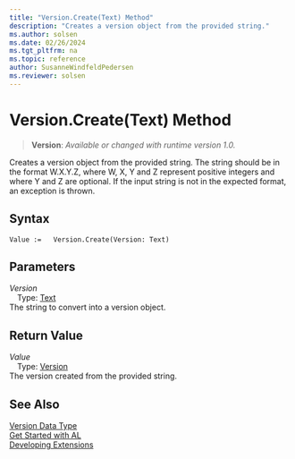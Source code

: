 ```yaml
---
title: "Version.Create(Text) Method"
description: "Creates a version object from the provided string."
ms.author: solsen
ms.date: 02/26/2024
ms.tgt_pltfrm: na
ms.topic: reference
author: SusanneWindfeldPedersen
ms.reviewer: solsen
---
```

[//]: # (START>DO_NOT_EDIT)
[//]: # (IMPORTANT:Do not edit any of the content between here and the END>DO_NOT_EDIT.)
[//]: # (Any modifications should be made in the .xml files in the ModernDev repo.)
# Version.Create(Text) Method
> **Version**: _Available or changed with runtime version 1.0._

Creates a version object from the provided string. The string should be in the format W.X.Y.Z, where W, X, Y and Z represent positive integers and where Y and Z are optional. If the input string is not in the expected format, an exception is thrown.


## Syntax
```AL
Value :=   Version.Create(Version: Text)
```
## Parameters
*Version*  
&emsp;Type: [Text](../text/text-data-type.md)  
The string to convert into a version object.  


## Return Value
*Value*  
&emsp;Type: [Version](version-data-type.md)  
The version created from the provided string.


[//]: # (IMPORTANT: END>DO_NOT_EDIT)
## See Also
[Version Data Type](version-data-type.md)  
[Get Started with AL](../../devenv-get-started.md)  
[Developing Extensions](../../devenv-dev-overview.md)